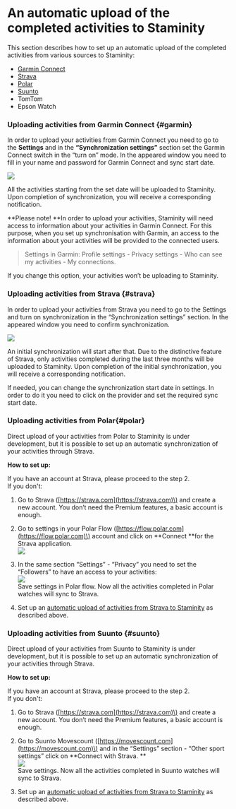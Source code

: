 # An automatic upload of the completed activities to Staminity

This section describes how to set up an automatic upload of the completed activities from various sources to Staminity:

* [Garmin Connect](#garmin)
* [Strava](#strava)
* [Polar](#polar)
* [Suunto](#suunto)
* TomTom
* Epson Watch

### Uploading activities from Garmin Connect {#garmin}

In order to upload your activities from Garmin Connect you need to go to the **Settings** and in the **“Synchronization settings”** section set the Garmin Connect switch in the “turn on” mode. In the appeared window you need to fill in your name and password for Garmin Connect and sync start date.

![](http://264710.selcdn.ru/assets/images/settings/GarminConnectSync.png)

All the activities starting from the set date will be uploaded to Staminity.  
Upon completion of synchronization, you will receive a corresponding notification.

**Please note! **In order to upload your activities, Staminity will need access to information about your activities in Garmin Connect. For this purpose, when you set up synchronisation with Garmin, an access to the information about your activities will be provided to the connected users.
>Settings in Garmin:
Profile settings - Privacy settings - Who can see my activities - My connections.

If you change this option, your activities won’t be uploading to Staminity.

### Uploading activities from Strava {#strava}

In order to upload your activities from Strava you need to go to the Settings and turn on synchronization in the “Synchronization settings” section. In the appeared window you need to confirm synchronization.

![](http://264710.selcdn.ru/assets/images/settings/StravaConnectSync.png)

An initial synchronization will start after that. Due to the distinctive feature of Strava, only activities completed during the last three months will be uploaded to Staminity. Upon completion of the initial synchronization, you will receive a corresponding notification.

If needed, you can change the synchronization start date in settings. In order to do it you need to click on the provider and set the required sync start date.

### Uploading activities from Polar{#polar}

Direct upload of your activities from Polar to Staminity is under development, but it is possible to set up an automatic synchronization of your activities through Strava.

**How to set up:**

If you have an account at Strava, please proceed to the step 2.  
If you don't:

1. Go to Strava \([https://strava.com](https://strava.com)\) and create a new account. You don’t need the Premium features, a basic account is enough.

2. Go to settings in your Polar Flow \([https://flow.polar.com](https://flow.polar.com)\) account and click on **Connect **for the Strava application.  
   ![](http://264710.selcdn.ru/assets/images/settings/Polar-Flow-Settings.png)

3. In the same section “Settings” - “Privacy” you need to set the “Followers” to have an access to your activities:  
   ![](http://264710.selcdn.ru/assets/images/settings/Polar-Flow-Settings-Privacy.png)  
   Save settings in Polar flow. Now all the activities completed in Polar watches will sync to Strava.

4. Set up an [automatic upload of activities from Strava to Staminity](#strava) as described above.

### Uploading activities from Suunto {#suunto}

Direct upload of your activities from Suunto to Staminity is under development, but it is possible to set up an automatic synchronization of your activities through Strava.

**How to set up:**

If you have an account at Strava, please proceed to the step 2.  
If you don't:

1. Go to Strava \([https://strava.com](https://strava.com)\) and create a new account. You don’t need the Premium features, a basic account is enough.

2. Go to Suunto Movescount \([https://movescount.com](https://movescount.com)\) and in the “Settings” section - “Other sport settings” click on **Connect with Strava. **  
   ![](http://264710.selcdn.ru/assets/images/settings/Movescount-Settings.png)  
   Save settings. Now all the activities completed in Suunto watches will sync to Strava.

3. Set up an [automatic upload of activities from Strava to Staminity](#strava) as described above.


